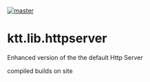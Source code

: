 [![master](https://jitpack.io/v/com.kttdevelopment/ktt.lib.httpserver.svg)](https://jitpack.io/#com.kttdevelopment/ktt.lib.httpserver)

# ktt.lib.httpserver
Enhanced version of the the default Http Server

compiled builds on site

